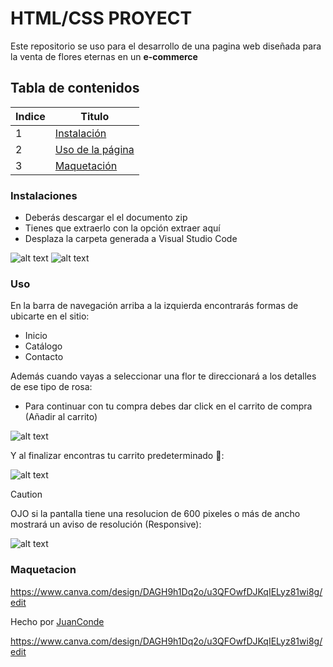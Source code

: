 # HTML/CSS PROYECT
Este repositorio se uso para el desarrollo de una pagina web diseñada para la venta de flores eternas en un **e-commerce**

## Tabla de contenidos
| Indice | Titulo  |
|--|--|
| 1 | [Instalación](#instalaciones) |
| 2 | [Uso de la página](#uso) |
| 3 | [Maquetación](#maquetacion)

### Instalaciones 
- Deberás descargar el el documento zip 
- Tienes que extraerlo con la opción extraer aquí
- Desplaza la carpeta generada a Visual Studio Code
  
![alt text](image.png)
![alt text](image-1.png)

### Uso
En la barra de navegación arriba a la izquierda encontrarás formas de ubicarte en el sitio:

- Inicio
- Catálogo
- Contacto

Además cuando vayas a seleccionar una flor te direccionará a los detalles de ese tipo de rosa:

- Para continuar con tu compra debes dar click en el carrito de compra (Añadir al carrito)

![alt text](image-3.png)

Y al finalizar encontras tu carrito predeterminado 🥳:

![alt text](image-4.png)

>[!CAUTION]
> OJO si la pantalla tiene una resolucion de 600 pixeles o más de ancho mostrará un aviso de resolución (Responsive):

![alt text](image-5.png)

### Maquetacion

https://www.canva.com/design/DAGH9h1Dq2o/u3QFOwfDJKqIELyz81wi8g/edit

Hecho por [JuanConde](https://github.com/juanconde025)


https://www.canva.com/design/DAGH9h1Dq2o/u3QFOwfDJKqIELyz81wi8g/edit


